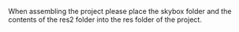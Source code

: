 When assembling the project please place the skybox folder and the contents of the res2 folder into the res folder of the project. 
